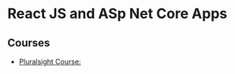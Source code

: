 # React JS and ASp Net Core Apps

## Courses

* [Pluralsight Course:](https://github.com/pkellner/pluralsight-course-react-aspnet-core)